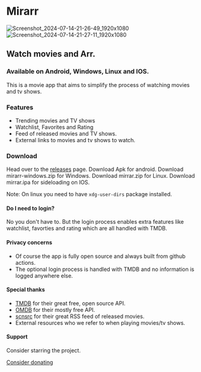 # Mirarr

![Screenshot_2024-07-14-21-26-49_1920x1080](https://github.com/user-attachments/assets/1a54e640-0972-4fd7-87d2-29eb8780b80e)
![Screenshot_2024-07-14-21-27-11_1920x1080](https://github.com/user-attachments/assets/b9850d12-3c41-4e03-9228-939b3877324a)

## Watch movies and Arr.

### Available on Android, Windows, Linux and IOS.

This is a movie app that aims to simplify the process of watching movies and tv shows.

### Features

- Trending movies and TV shows
- Watchlist, Favorites and Rating
- Feed of released movies and TV shows.
- External links to movies and tv shows to watch.

### Download

Head over to the [releases](https://github.com/mirarr-app/mirarr/releases) page.
Download Apk for android.
Download mirarr-windows.zip for Windows.
Download mirrar.zip for Linux.
Download mirrar.ipa for sideloading on IOS.

Note: On linux you need to have `xdg-user-dirs` package installed.

#### Do I need to login?

No you don't have to. But the login process enables extra features like watchlist, favorties and rating which are all handled with TMDB.

#### Privacy concerns

- Of course the app is fully open source and always built from github actions.
- The optional login process is handled with TMDB and no information is logged anywhere else.

#### Special thanks

- [TMDB](https://www.themoviedb.org/) for their great free, open source API.
- [OMDB](http://www.omdbapi.com/) for their mostly free API.
- [scnsrc](https://scnsrc.me/) for their great RSS feed of released movies.
- External resources who we refer to when playing movies/tv shows.


#### Support
Consider starring the project.

[Consider donating](https://github.com/mirarr-app/mirarr/blob/main/DONATION.md)
